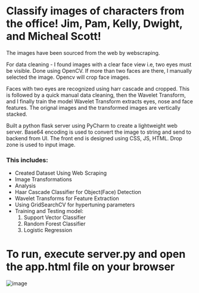 # Classify images of characters from the office! Jim, Pam, Kelly, Dwight, and Micheal Scott!

The images have been sourced from the web by webscraping. 

For data cleaning - I found images with a clear face view i.e, two eyes must be visible. Done using OpenCV. If more than two faces are there, I manually selected the image. Opencv will crop face images.

Faces with two eyes are recognized using harr cascade and cropped. This is followed by a quick manual data cleaning, then the Wavelet Transform, and I finally train the model
Wavelet Transform extracts eyes, nose and face features. The orignal images and the transformed images are vertically stacked.

Built a python flask server using PyCharm to create a lightweight web server. Base64 encoding is used to convert the image to string and send to backend from UI.
The front end is designed using CSS, JS, HTML. Drop zone is used to input image.

### This includes:

- Created Dataset Using Web Scraping
- Image Transformations
- Analysis
- Haar Cascade Classifier for Object(Face) Detection
- Wavelet Transforms for Feature Extraction
- Using GridSearchCV for hypertuning parameters
- Training and Testing model:
	1. Support Vector Classifier
	2. Random Forest Classifier
	3. Logistic Regression


# To run, execute server.py and open the app.html file on your browser
![image](https://user-images.githubusercontent.com/44337913/142193457-fa5ead6b-3663-4a16-92fe-0e51b0d6377a.png)

